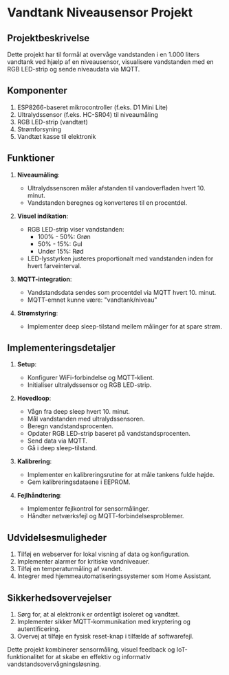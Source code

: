# Vandtank Niveausensor Projekt

## Projektbeskrivelse
Dette projekt har til formål at overvåge vandstanden i en 1.000 liters vandtank ved hjælp af en niveausensor, visualisere vandstanden med en RGB LED-strip og sende niveaudata via MQTT.

## Komponenter
1. ESP8266-baseret mikrocontroller (f.eks. D1 Mini Lite)
2. Ultralydssensor (f.eks. HC-SR04) til niveaumåling
3. RGB LED-strip (vandtæt)
4. Strømforsyning
5. Vandtæt kasse til elektronik

## Funktioner
1. **Niveaumåling**: 
   - Ultralydssensoren måler afstanden til vandoverfladen hvert 10. minut.
   - Vandstanden beregnes og konverteres til en procentdel.

2. **Visuel indikation**:
   - RGB LED-strip viser vandstanden:
     * 100% - 50%: Grøn
     * 50% - 15%: Gul
     * Under 15%: Rød
   - LED-lysstyrken justeres proportionalt med vandstanden inden for hvert farveinterval.

3. **MQTT-integration**:
   - Vandstandsdata sendes som procentdel via MQTT hvert 10. minut.
   - MQTT-emnet kunne være: "vandtank/niveau"

4. **Strømstyring**:
   - Implementer deep sleep-tilstand mellem målinger for at spare strøm.

## Implementeringsdetaljer
1. **Setup**:
   - Konfigurer WiFi-forbindelse og MQTT-klient.
   - Initialiser ultralydssensor og RGB LED-strip.

2. **Hovedloop**:
   - Vågn fra deep sleep hvert 10. minut.
   - Mål vandstanden med ultralydssensoren.
   - Beregn vandstandsprocenten.
   - Opdater RGB LED-strip baseret på vandstandsprocenten.
   - Send data via MQTT.
   - Gå i deep sleep-tilstand.

3. **Kalibrering**:
   - Implementer en kalibreringsrutine for at måle tankens fulde højde.
   - Gem kalibreringsdataene i EEPROM.

4. **Fejlhåndtering**:
   - Implementer fejlkontrol for sensormålinger.
   - Håndter netværksfejl og MQTT-forbindelsesproblemer.

## Udvidelsesmuligheder
1. Tilføj en webserver for lokal visning af data og konfiguration.
2. Implementer alarmer for kritiske vandniveauer.
3. Tilføj en temperaturmåling af vandet.
4. Integrer med hjemmeautomatiseringssystemer som Home Assistant.

## Sikkerhedsovervejelser
1. Sørg for, at al elektronik er ordentligt isoleret og vandtæt.
2. Implementer sikker MQTT-kommunikation med kryptering og autentificering.
3. Overvej at tilføje en fysisk reset-knap i tilfælde af softwarefejl.

Dette projekt kombinerer sensormåling, visuel feedback og IoT-funktionalitet for at skabe en effektiv og informativ vandstandsovervågningsløsning.
